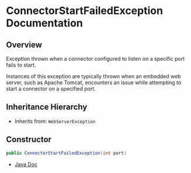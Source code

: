 # ConnectorStartFailedException Documentation

## Overview

Exception thrown when a connector configured to listen on a specific port fails to start.

Instances of this exception are typically thrown when an embedded web server, such as Apache Tomcat, encounters an issue while attempting to start a connector on a specified port.

## Inheritance Hierarchy

- Inherits from: `WebServerException`

## Constructor

```java
public ConnectorStartFailedException(int port)
```

- [Java Doc](https://BlyznytsiaOrg.github.io/bring-web-javadoc/com/bobocode/bring/web/server/exception/ConnectorStartFailedException.html)
